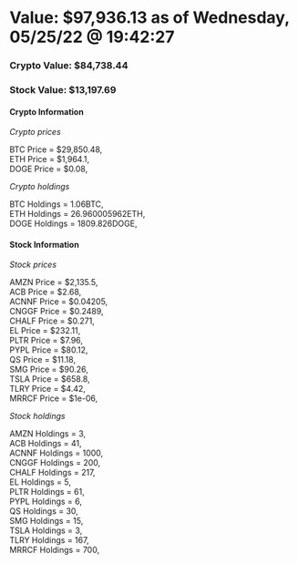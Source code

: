 # Value: $97,936.13 as of Wednesday, 05/25/22 @ 19:42:27 

### Crypto Value: $84,738.44

### Stock Value: $13,197.69

#### Crypto Information 
*Crypto prices* 

BTC Price = $29,850.48,  
ETH Price = $1,964.1,  
DOGE Price = $0.08,  


*Crypto holdings* 

BTC Holdings = 1.06BTC,  
ETH Holdings = 26.960005962ETH,  
DOGE Holdings = 1809.826DOGE,  


#### Stock Information 

*Stock prices* 

AMZN Price = $2,135.5,  
ACB Price = $2.68,  
ACNNF Price = $0.04205,  
CNGGF Price = $0.2489,  
CHALF Price = $0.271,  
EL Price = $232.11,  
PLTR Price = $7.96,  
PYPL Price = $80.12,  
QS Price = $11.18,  
SMG Price = $90.26,  
TSLA Price = $658.8,  
TLRY Price = $4.42,  
MRRCF Price = $1e-06,  


*Stock holdings* 

AMZN Holdings = 3,  
ACB Holdings = 41,  
ACNNF Holdings = 1000,  
CNGGF Holdings = 200,  
CHALF Holdings = 217,  
EL Holdings = 5,  
PLTR Holdings = 61,  
PYPL Holdings = 6,  
QS Holdings = 30,  
SMG Holdings = 15,  
TSLA Holdings = 3,  
TLRY Holdings = 167,  
MRRCF Holdings = 700,  


